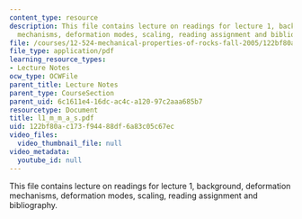 ```yaml
---
content_type: resource
description: This file contains lecture on readings for lecture 1, background, deformation
  mechanisms, deformation modes, scaling, reading assignment and bibliography.
file: /courses/12-524-mechanical-properties-of-rocks-fall-2005/122bf80ac173f94488df6a83c05c67ec_l1_m_m_a_s.pdf
file_type: application/pdf
learning_resource_types:
- Lecture Notes
ocw_type: OCWFile
parent_title: Lecture Notes
parent_type: CourseSection
parent_uid: 6c1611e4-16dc-ac4c-a120-97c2aaa685b7
resourcetype: Document
title: l1_m_m_a_s.pdf
uid: 122bf80a-c173-f944-88df-6a83c05c67ec
video_files:
  video_thumbnail_file: null
video_metadata:
  youtube_id: null
---
```

This file contains lecture on readings for lecture 1, background, deformation mechanisms, deformation modes, scaling, reading assignment and bibliography.

